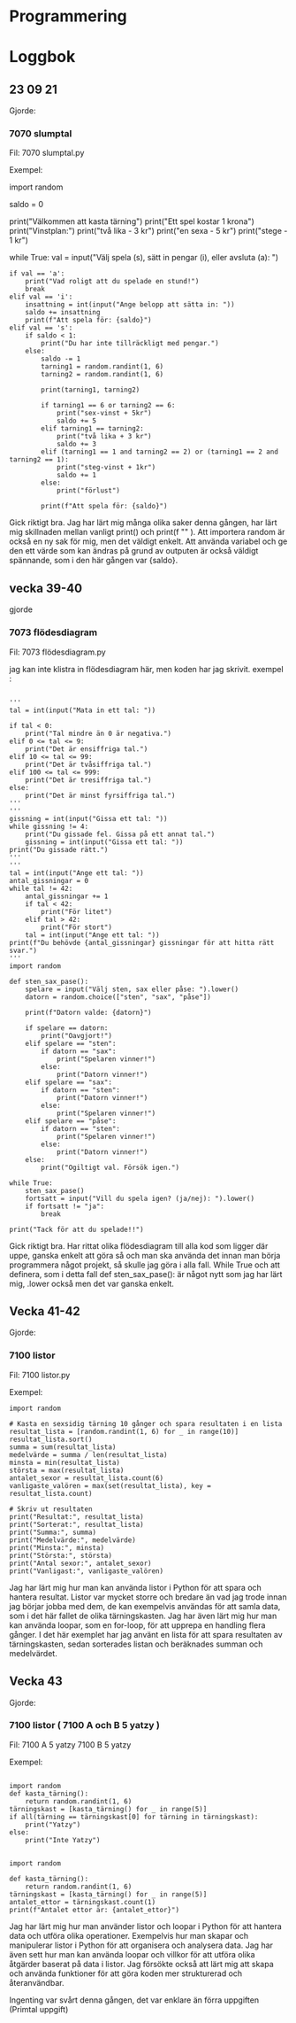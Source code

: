 # Programmering
Loggbok 
=========================

23 09 21 
----------------
Gjorde:
### 7070 slumptal
Fil: 7070 slumptal.py

Exempel:

import random

saldo = 0

print("Välkommen att kasta tärning")
print("Ett spel kostar 1 krona")
print("Vinstplan:")
print("två lika - 3 kr")
print("en sexa - 5 kr")
print("stege - 1 kr")

while True:
    val = input("Välj spela (s), sätt in pengar (i), eller avsluta (a): ")

    if val == 'a':
        print("Vad roligt att du spelade en stund!")
        break
    elif val == 'i':
        insattning = int(input("Ange belopp att sätta in: "))
        saldo += insattning
        print(f"Att spela för: {saldo}")
    elif val == 's':
        if saldo < 1:
            print("Du har inte tillräckligt med pengar.")
        else:
            saldo -= 1
            tarning1 = random.randint(1, 6)
            tarning2 = random.randint(1, 6)

            print(tarning1, tarning2)

            if tarning1 == 6 or tarning2 == 6:
                print("sex-vinst + 5kr")
                saldo += 5
            elif tarning1 == tarning2:
                print("två lika + 3 kr")
                saldo += 3
            elif (tarning1 == 1 and tarning2 == 2) or (tarning1 == 2 and tarning2 == 1):
                print("steg-vinst + 1kr")
                saldo += 1
            else:
                print("förlust")

            print(f"Att spela för: {saldo}")

Gick riktigt bra.
Jag har lärt mig många olika saker denna gången, har lärt mig skillnaden mellan vanligt print() och print(f "" ). Att importera random är också en ny sak för mig, men det
väldigt enkelt. Att använda variabel och ge den ett värde som kan ändras på grund av outputen är också väldigt spännande, som i den här gången var {saldo}. 


vecka 39-40
--------------
gjorde 
### 7073 flödesdiagram 
Fil: 7073 flödesdiagram.py

jag kan inte klistra in flödesdiagram här, men koden har jag skrivit. 
exempel :

~~~

'''
tal = int(input("Mata in ett tal: "))

if tal < 0:
    print("Tal mindre än 0 är negativa.")
elif 0 <= tal <= 9:
    print("Det är ensiffriga tal.")
elif 10 <= tal <= 99:
    print("Det är tvåsiffriga tal.")
elif 100 <= tal <= 999:
    print("Det är tresiffriga tal.")
else:
    print("Det är minst fyrsiffriga tal.")
'''
'''
gissning = int(input("Gissa ett tal: "))
while gissning != 4:
    print("Du gissade fel. Gissa på ett annat tal.")
    gissning = int(input("Gissa ett tal: "))
print("Du gissade rätt.")
'''
'''
tal = int(input("Ange ett tal: "))
antal_gissningar = 0
while tal != 42:
    antal_gissningar += 1
    if tal < 42:
        print("För litet")
    elif tal > 42:
        print("För stort")
    tal = int(input("Ange ett tal: "))
print(f"Du behövde {antal_gissningar} gissningar för att hitta rätt svar.")
'''
import random

def sten_sax_pase():
    spelare = input("Välj sten, sax eller påse: ").lower()
    datorn = random.choice(["sten", "sax", "påse"])

    print(f"Datorn valde: {datorn}")

    if spelare == datorn:
        print("Oavgjort!")
    elif spelare == "sten":
        if datorn == "sax":
            print("Spelaren vinner!")
        else:
            print("Datorn vinner!")
    elif spelare == "sax":
        if datorn == "sten":
            print("Datorn vinner!")
        else:
            print("Spelaren vinner!")
    elif spelare == "påse":
        if datorn == "sten":
            print("Spelaren vinner!")
        else:
            print("Datorn vinner!")
    else:
        print("Ogiltigt val. Försök igen.")

while True:
    sten_sax_pase()
    fortsatt = input("Vill du spela igen? (ja/nej): ").lower()
    if fortsatt != "ja":
        break

print("Tack för att du spelade!!")

~~~

Gick riktigt bra.
Har rittat olika flödesdiagram till alla kod som ligger där uppe, ganska enkelt att göra så och man ska använda det innan man börja programmera något projekt, så skulle jag göra i alla fall. While True och att definera, som i detta fall def sten_sax_pase(): är något nytt som jag har lärt mig, .lower också men det var ganska enkelt. 

Vecka 41-42 
----------------
Gjorde:
### 7100 listor
Fil: 7100 listor.py

Exempel:

~~~
import random

# Kasta en sexsidig tärning 10 gånger och spara resultaten i en lista
resultat_lista = [random.randint(1, 6) for _ in range(10)]
resultat_lista.sort()
summa = sum(resultat_lista)
medelvärde = summa / len(resultat_lista)
minsta = min(resultat_lista)
största = max(resultat_lista)
antalet_sexor = resultat_lista.count(6)
vanligaste_valören = max(set(resultat_lista), key = resultat_lista.count)

# Skriv ut resultaten
print("Resultat:", resultat_lista)
print("Sorterat:", resultat_lista)
print("Summa:", summa)
print("Medelvärde:", medelvärde)
print("Minsta:", minsta)
print("Största:", största)
print("Antal sexor:", antalet_sexor)
print("Vanligast:", vanligaste_valören)

~~~

Jag har lärt mig hur man kan använda listor i Python för att spara och hantera resultat. Listor var mycket storre och bredare än vad jag trode innan jag börjar jobba med dem, de kan exempelvis användas för att samla data, som i det här fallet de olika tärningskasten. Jag har även lärt mig hur man kan använda loopar, som en for-loop, för att upprepa en handling flera gånger. I det här exemplet har jag använt en lista för att spara resultaten av tärningskasten, sedan sorterades listan och beräknades summan och medelvärdet.

Vecka 43
----------------
Gjorde:
### 7100 listor ( 7100 A och B 5 yatzy )
Fil: 7100 A 5 yatzy
     7100 B 5 yatzy

Exempel:

~~~

import random
def kasta_tärning():
    return random.randint(1, 6)
tärningskast = [kasta_tärning() for _ in range(5)]
if all(tärning == tärningskast[0] for tärning in tärningskast):
    print("Yatzy")
else:
    print("Inte Yatzy")


~~~

~~~
import random

def kasta_tärning():
    return random.randint(1, 6)
tärningskast = [kasta_tärning() for _ in range(5)]
antalet_ettor = tärningskast.count(1)
print(f"Antalet ettor är: {antalet_ettor}")

~~~

Jag har lärt mig hur man använder listor och loopar i Python för att hantera data och utföra olika operationer.
Exempelvis hur man skapar och manipulerar listor i Python för att organisera och analysera data. Jag har även sett hur man kan använda loopar och villkor för att utföra olika åtgärder baserat på data i listor. Jag försökte också att lärt mig att skapa och använda funktioner för att göra koden mer strukturerad och återanvändbar. 

Ingenting var svårt denna gången, det var enklare än förra uppgiften (Primtal uppgift)
